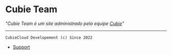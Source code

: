 # Cubie Team

_"Cubie Team é um site administrado pela equipe [Cubie](https://cubie.ml/@team)"_

<hr>

```CubieCloud Developement (c) Since 2022```

* [Support](https://cubie.mangoapp.ml/apply/support)
